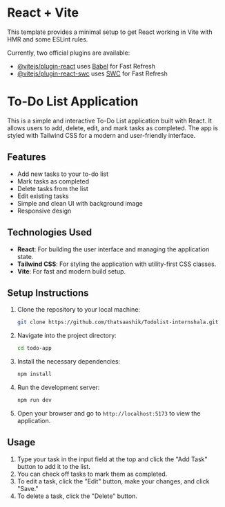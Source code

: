 # React + Vite

This template provides a minimal setup to get React working in Vite with HMR and some ESLint rules.

Currently, two official plugins are available:

- [@vitejs/plugin-react](https://github.com/vitejs/vite-plugin-react/blob/main/packages/plugin-react/README.md) uses [Babel](https://babeljs.io/) for Fast Refresh
- [@vitejs/plugin-react-swc](https://github.com/vitejs/vite-plugin-react-swc) uses [SWC](https://swc.rs/) for Fast Refresh

# To-Do List Application

This is a simple and interactive To-Do List application built with React. It allows users to add, delete, edit, and mark tasks as completed. The app is styled with Tailwind CSS for a modern and user-friendly interface.

## Features

- Add new tasks to your to-do list
- Mark tasks as completed
- Delete tasks from the list
- Edit existing tasks
- Simple and clean UI with background image
- Responsive design

## Technologies Used

- **React**: For building the user interface and managing the application state.
- **Tailwind CSS**: For styling the application with utility-first CSS classes.
- **Vite**: For fast and modern build setup.

## Setup Instructions

1. Clone the repository to your local machine:
    ```bash
    git clone https://github.com/thatsaashik/Todolist-internshala.git
    ```
   
2. Navigate into the project directory:
    ```bash
    cd todo-app
    ```

3. Install the necessary dependencies:
    ```bash
    npm install
    ```

4. Run the development server:
    ```bash
    npm run dev
    ```

5. Open your browser and go to `http://localhost:5173` to view the application.

## Usage

1. Type your task in the input field at the top and click the "Add Task" button to add it to the list.
2. You can check off tasks to mark them as completed.
3. To edit a task, click the "Edit" button, make your changes, and click "Save."
4. To delete a task, click the "Delete" button.


